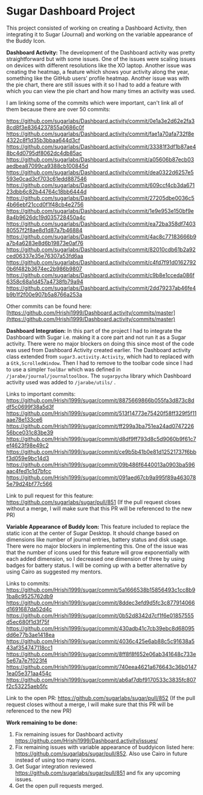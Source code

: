 # Sugar Dashboard Project
This project consisted of working on creating a Dashboard Activity, then integrating it to Sugar (Journal) and working on the variable appearance of the Buddy Icon. 

**Dashboard Activity:**
The development of the Dashboard activity was pretty straightforward but with some issues. One of the issues were scaling issues on devices with different resolutions like the XO laptop. Another issue was creating the heatmap, a feature which shows your activity along the year, something like the GitHub users' profile heatmap. Another issue was with the pie chart, there are still issues with it so I had to add a feature with which you can view the pie chart and how many times an activity was used. 

I am linking some of the commits which were important, can't link all of them because there are over 50 commits:

https://github.com/sugarlabs/Dashboard.activity/commit/0e1a3e2d62e2fa38cd8f3e8364237855a0686c0f
https://github.com/sugarlabs/Dashboard.activity/commit/fae1a70afa732f8e4322c8f1d35b3bbaa644d3cf
https://github.com/sugarlabs/Dashboard.activity/commit/33381f3df1b87ae48bc4d0795df8062dc4db85ac
https://github.com/sugarlabs/Dashboard.activity/commit/a05606b87ecb03aedbea87099ca9388cb100845d
https://github.com/sugarlabs/Dashboard.activity/commit/dea0322d6257e5593e0cad3cf703c61edd887546
https://github.com/sugarlabs/Dashboard.activity/commit/609ccf4cb3da67123dbb6c82b44764c18bb6444d
https://github.com/sugarlabs/Dashboard.activity/commit/27205dbe0036c54b66ebf21ccd0f1f48cb4e2756
https://github.com/sugarlabs/Dashboard.activity/commit/1e9e953e150bf9e8a4b9626dc19d035728450a4c
https://github.com/sugarlabs/Dashboard.activity/commit/ea72ba358df740380557f2f8ae8d1d87a7b46884
https://github.com/sugarlabs/Dashboard.activity/commit/4ac8c77183666b9a7b4a6283e8d6b19873e0af76
https://github.com/sugarlabs/Dashboard.activity/commit/82010cdb61b2a92ced06337e35e76307a53fd6aa
https://github.com/sugarlabs/Dashboard.activity/commit/c4fd7f91d01627920b6f482b3674ec2b986b9807
https://github.com/sugarlabs/Dashboard.activity/commit/c9b8e1cceda086f6358c68a1d457a4738fb79a94
https://github.com/sugarlabs/Dashboard.activity/commit/2dd79237ab46fe4b9b1f2f00e907b5a8766a253a

Other commits can be found here: [https://github.com/Hrishi1999/Dashboard.activity/commits/master](https://github.com/Hrishi1999/Dashboard.activity/commits/master)

**Dashboard Integration:**
In this part of the project I had to integrate the Dashboard with Sugar i.e. making it a core part and not run it as a Sugar activity. There were no major blockers on doing this since most of the code was used from Dashboard Activity created earlier. The Dashboard activity class extended from `sugar3.activity.Activity`, which had to replaced with a `Gtk,ScrolledWindow`. Then I had to remove to the toolbar code since I had to use a simpler `ToolBar` which was defined in `/jarabe/journal/journaltoolbox`.  The `sugarpycha` library which Dashboard activity used was added to `/jarabe/utils/` . 

Links to important commits:
https://github.com/Hrishi1999/sugar/commit/8875669866b055fa3d873c8ddf5c0699f38a5d3f
https://github.com/Hrishi1999/sugar/commit/513f14773e75420f58ff329f5f11aae78e133ce6
https://github.com/Hrishi1999/sugar/commit/ff299a3ba751ea24ad074722656bce031c83be39
https://github.com/Hrishi1999/sugar/commit/d8df9ff793d8c5d9060b9f61c7ef4623f98e49c2
https://github.com/Hrishi1999/sugar/commit/ce9b5b41b0e81d12521737f6bbf3d059e9bc14d3
https://github.com/Hrishi1999/sugar/commit/09b486f6440013a0903ba596aac4fed1c1d7bfcc
https://github.com/Hrishi1999/sugar/commit/091aed67cb9a995f89a4630785e79d24bf77c566

Link to pull request for this feature: https://github.com/sugarlabs/sugar/pull/851
(If the pull request closes without a merge, I will make sure that this PR will be referenced to the new PR)

**Variable Appearance of Buddy Icon:**
This feature included to replace the static icon at the center of Sugar Desktop. It should change based on dimensions like number of journal entries, battery status and disk usage. There were no major blockers in implementing this. One of the issue was that the number of icons used for this feature will grow exponentially with each added dimension, so I decreased one dimension of three by using badges for battery status. I will be coming up with a better alternative by using Cairo as suggested my mentors.

Links to commits:
https://github.com/Hrishi1999/sugar/commit/5a1666538b15856493c1cc8b91ba8c9525762db9
https://github.com/Hrishi1999/sugar/commit/8ddec3efd9d5fc3c877914066d1691687da52d4c
https://github.com/Hrishi1999/sugar/commit/0b52d8342d7cf1f6e01857555d5ec680f1d3f75f
https://github.com/Hrishi1999/sugar/commit/430adb41c7cb39ebc8d68095dd6e77b3ae1418ea
https://github.com/Hrishi1999/sugar/commit/4036c425e6ab88c5c91638a543af354747118cc1
https://github.com/Hrishi1999/sugar/commit/8ff8f8f652e06ab341648c733e5e67a7e7f023f4
https://github.com/Hrishi1999/sugar/commit/740eea4621a676643c36b01471ea05e371aa454c
https://github.com/Hrishi1999/sugar/commit/ab6af7dbf9170533c3835fc807f2c53225aeb5fc

Link to the open PR: https://github.com/sugarlabs/sugar/pull/852
(If the pull request closes without a merge, I will make sure that this PR will be referenced to the new PR)

**Work remaining to be done:**
1) Fix remaining issues for Dashboard activity https://github.com/Hrishi1999/Dashboard.activity/issues/
2) Fix remaining issues with variable appearance of buddyicon listed here: https://github.com/sugarlabs/sugar/pull/852. 
Also use Cairo in future instead of using too many icons.
3) Get Sugar integration reviewed https://github.com/sugarlabs/sugar/pull/851 and fix any upcoming issues.
4) Get the open pull requests merged. 